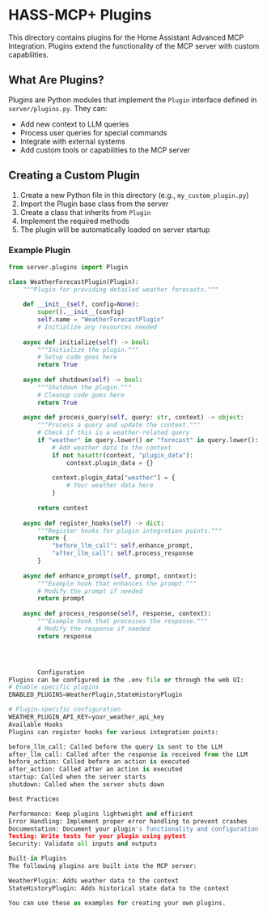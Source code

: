 # HASS-MCP+ Plugins

This directory contains plugins for the Home Assistant Advanced MCP Integration. Plugins extend the functionality of the MCP server with custom capabilities.

## What Are Plugins?

Plugins are Python modules that implement the `Plugin` interface defined in `server/plugins.py`. They can:

- Add new context to LLM queries
- Process user queries for special commands
- Integrate with external systems
- Add custom tools or capabilities to the MCP server

## Creating a Custom Plugin

1. Create a new Python file in this directory (e.g., `my_custom_plugin.py`)
2. Import the Plugin base class from the server
3. Create a class that inherits from `Plugin`
4. Implement the required methods
5. The plugin will be automatically loaded on server startup

### Example Plugin

```python
from server.plugins import Plugin

class WeatherForecastPlugin(Plugin):
    """Plugin for providing detailed weather forecasts."""
    
    def __init__(self, config=None):
        super().__init__(config)
        self.name = "WeatherForecastPlugin"
        # Initialize any resources needed
    
    async def initialize(self) -> bool:
        """Initialize the plugin."""
        # Setup code goes here
        return True
    
    async def shutdown(self) -> bool:
        """Shutdown the plugin."""
        # Cleanup code goes here
        return True
    
    async def process_query(self, query: str, context) -> object:
        """Process a query and update the context."""
        # Check if this is a weather-related query
        if "weather" in query.lower() or "forecast" in query.lower():
            # Add weather data to the context
            if not hasattr(context, "plugin_data"):
                context.plugin_data = {}
            
            context.plugin_data["weather"] = {
                # Your weather data here
            }
        
        return context
    
    async def register_hooks(self) -> dict:
        """Register hooks for plugin integration points."""
        return {
            "before_llm_call": self.enhance_prompt,
            "after_llm_call": self.process_response
        }
    
    async def enhance_prompt(self, prompt, context):
        """Example hook that enhances the prompt."""
        # Modify the prompt if needed
        return prompt
    
    async def process_response(self, response, context):
        """Example hook that processes the response."""
        # Modify the response if needed
        return response




        Configuration
Plugins can be configured in the .env file or through the web UI:
# Enable specific plugins
ENABLED_PLUGINS=WeatherPlugin,StateHistoryPlugin

# Plugin-specific configuration
WEATHER_PLUGIN_API_KEY=your_weather_api_key
Available Hooks
Plugins can register hooks for various integration points:

before_llm_call: Called before the query is sent to the LLM
after_llm_call: Called after the response is received from the LLM
before_action: Called before an action is executed
after_action: Called after an action is executed
startup: Called when the server starts
shutdown: Called when the server shuts down

Best Practices

Performance: Keep plugins lightweight and efficient
Error Handling: Implement proper error handling to prevent crashes
Documentation: Document your plugin's functionality and configuration
Testing: Write tests for your plugin using pytest
Security: Validate all inputs and outputs

Built-in Plugins
The following plugins are built into the MCP server:

WeatherPlugin: Adds weather data to the context
StateHistoryPlugin: Adds historical state data to the context

You can use these as examples for creating your own plugins.